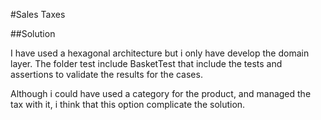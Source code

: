 

#Sales Taxes

##Solution

I have used a hexagonal architecture but i only have develop the domain layer. The folder test include BasketTest that
include the tests and assertions to validate the results for the cases. 

Although i could have used a category for the product, and managed the tax with it, i think that this option complicate 
the solution.
